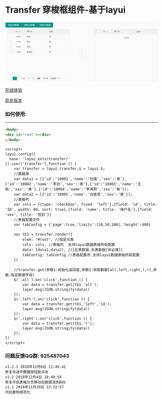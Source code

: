 # Transfer 穿梭框组件-基于layui
![2018-11-23.17.37.27-GIF1.gif](https://raw.githubusercontent.com/9499574/markdown/master/img/2018-11-23.17.37.27-GIF1.gif)

[在线体验](https://9499574.github.io/layui-transfer/)

[异步版本](https://github.com/9499574/layui-transfer-ajax)

### 如何使用:
***
```html
<body>
<div id="root"></div>
</body>
```

```script
<script>
layui.config({
  base: 'layui_exts/transfer/'
}).use(['transfer'],function () {
    var transfer = layui.transfer,$ = layui.$;
    //数据源
    var data1 = [{'id':'10001','name':'杜甫','sex':'男'},{'id':'10002','name':'李白','sex':'男'},{'id':'10003','name':'王勃','sex':'男'},{'id':'10004','name':'李清照','sex':'男'}];
    var data2 = [{'id':'10005','name':'白居易','sex':'男'}];
    //表格列
    var cols = [{type: 'checkbox', fixed: 'left'},{field: 'id', title: 'ID', width: 80, sort: true},{field: 'name', title: '用户名'},{field: 'sex', title: '性别'}]
    //表格配置文件
    var tabConfig = {'page':true,'limits':[10,50,100],'height':400}

    var tb1 = transfer.render({
        elem: "#root", //指定元素
        cols: cols, //表格列  支持layui数据表格所有配置
        data: [data1,data2], //[左表数据,右表数据[非必填]]
        tabConfig: tabConfig //表格配置项 支持layui数据表格所有配置
    })
    
    //transfer.get(参数1:初始化返回值,参数2:获取数据[all,left,right,l,r],参数:指定数据字段)
    $('.all').on('click',function () {
        var data = transfer.get(tb1,'all');
        layer.msg(JSON.stringify(data))
    });
    $('.left').on('click',function () {
        var data = transfer.get(tb1,'left','id');
        layer.msg(JSON.stringify(data))
    });
    $('.right').on('click',function () {
        var data = transfer.get(tb1,'r');
        layer.msg(JSON.stringify(data))
    });
})
</script>
```

### 问题反馈QQ群:  925487043 

```html
v1.2.1 2018年12月6日 11:46:42
修复未选中数据按钮能点击
v1.2 2018年12月4日 18:49:54
修复开启表格分页移动后数据消失BUG
v1.1 2018年11月29日 13:32:57
代码重构规范化
```



